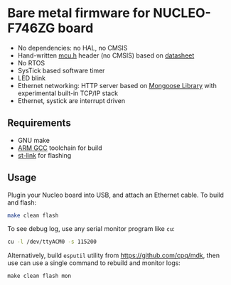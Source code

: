 # Bare metal firmware for NUCLEO-F746ZG board

- No dependencies: no HAL, no CMSIS
- Hand-written [mcu.h](mcu.h) header (no CMSIS) based on [datasheet](https://www.st.com/resource/en/reference_manual/rm0385-stm32f75xxx-and-stm32f74xxx-advanced-armbased-32bit-mcus-stmicroelectronics.pdf)
- No RTOS
- SysTick based software timer
- LED blink
- Ethernet networking: HTTP server based on [Mongoose Library](https://github.com/cesanta/mongoose) with experimental built-in TCP/IP stack
- Ethernet, systick are interrupt driven

## Requirements

- GNU make
- [ARM GCC](https://developer.arm.com/tools-and-software/open-source-software/developer-tools/gnu-toolchain/gnu-rm) toolchain for build
- [st-link](https://github.com/stlink-org/stlink) for flashing

## Usage

Plugin your Nucleo board into USB, and attach an Ethernet cable.
To build and flash:

```sh
make clean flash
```

To see debug log, use any serial monitor program like `cu`:

```sh
cu -l /dev/ttyACM0 -s 115200
```

Alternatively, build `esputil` utility from https://github.com/cpq/mdk,
then use can use a single command to rebuild and monitor logs:

```
make clean flash mon
```
